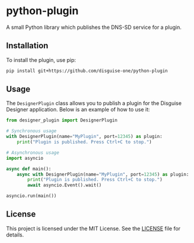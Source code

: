 # python-plugin

A small Python library which publishes the DNS-SD service for a plugin.

## Installation

To install the plugin, use pip:

```bash
pip install git+https://github.com/disguise-one/python-plugin
```

## Usage

The `DesignerPlugin` class allows you to publish a plugin for the Disguise Designer application. Below is an example of how to use it:

```python
from designer_plugin import DesignerPlugin

# Synchronous usage
with DesignerPlugin(name="MyPlugin", port=12345) as plugin:
    print("Plugin is published. Press Ctrl+C to stop.")

# Asynchronous usage
import asyncio

async def main():
    async with DesignerPlugin(name="MyPlugin", port=12345) as plugin:
        print("Plugin is published. Press Ctrl+C to stop.")
        await asyncio.Event().wait()

asyncio.run(main())
```

## License

This project is licensed under the MIT License. See the [LICENSE](LICENSE) file for details.

